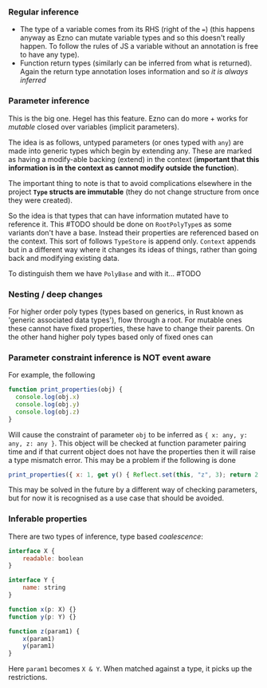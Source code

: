 ### Regular inference
- The type of a variable comes from its RHS (right of the `=`) (this happens anyway as Ezno can mutate variable types and so this doesn't really happen. To follow the rules of JS a variable without an annotation is free to have any type).
- Function return types (similarly can be inferred from what is returned). Again the return type annotation loses information and so *it is always inferred*

### Parameter inference
This is the big one. Hegel has this feature. Ezno can do more + works for *mutable* closed over variables (implicit parameters).

The idea is as follows, untyped parameters (or ones typed with `any`) are made into generic types which begin by extending any. These are marked as having a modify-able backing (extend) in the context (**important that this information is in the context as cannot modify outside the function**).

The important thing to note is that to avoid complications elsewhere in the project **`Type` structs are immutable** (they do not change structure from once they were created).

So the idea is that types that can have information mutated have to reference it. This #TODO should be done on `RootPolyType`s as some variants don't have a base. Instead their properties are referenced based on the context. This sort of follows `TypeStore` is append only. `Context` appends but in a different way where it changes its ideas of things, rather than going back and modifying existing data.

To distinguish them we have `PolyBase` and with it... #TODO

### Nesting / deep changes
For higher order poly types (types based on generics, in Rust known as 'generic associated data types'), flow through a root. For mutable ones these cannot have fixed properties, these have to change their parents. On the other hand higher poly types based only of fixed ones can

### Parameter constraint inference is NOT event aware
For example, the following

```js
function print_properties(obj) {
  console.log(obj.x)
  console.log(obj.y)
  console.log(obj.z)
}
```

Will cause the constraint of parameter `obj` to be inferred as `{ x: any, y: any, z: any }`. This object will be checked at function parameter pairing time and if that current object does not have the properties then it will raise a type mismatch error. This may be a problem if the following is done

```js
print_properties({ x: 1, get y() { Reflect.set(this, "z", 3); return 2 } })
```

This may be solved in the future by a different way of checking parameters, but for now it is recognised as a use case that should be avoided.

### Inferable properties
There are two types of inference, type based *coalescence*:

```js
interface X {
	readable: boolean
}

interface Y {
	name: string
}

function x(p: X) {}
function y(p: Y) {}

function z(param1) {
	x(param1)
	y(param1)
}
```

Here `param1` becomes `X & Y`. When matched against a type, it picks up the restrictions.
